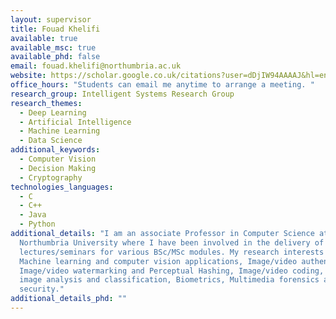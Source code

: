```yaml
---
layout: supervisor
title: Fouad Khelifi
available: true
available_msc: true
available_phd: false
email: fouad.khelifi@northumbria.ac.uk
website: https://scholar.google.co.uk/citations?user=dDjIW94AAAAJ&hl=en
office_hours: "Students can email me anytime to arrange a meeting. "
research_group: Intelligent Systems Research Group
research_themes:
  - Deep Learning
  - Artificial Intelligence
  - Machine Learning
  - Data Science
additional_keywords:
  - Computer Vision
  - Decision Making
  - Cryptography
technologies_languages:
  - C
  - C++
  - Java
  - Python
additional_details: "I am an associate Professor in Computer Science at
  Northumbria University where I have been involved in the delivery of
  lectures/seminars for various BSc/MSc modules. My research interests include:
  Machine learning and computer vision applications, Image/video authentication,
  Image/video watermarking and Perceptual Hashing, Image/video coding, Medical
  image analysis and classification, Biometrics, Multimedia forensics and
  security."
additional_details_phd: ""
---
```

